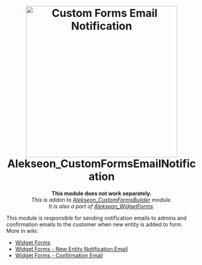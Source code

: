 <h1 align="center">  
<br/>
  <img src="https://i.imgur.com/b2oclHA.png" alt="Custom Forms Email Notification" width="400">  
  <br>  
  Alekseon_CustomFormsEmailNotification
  <br>  
</h1>  
<p align="center">
<strong>This module does not work separately.</strong>
<br>
<i>This is addon to <a href="https://github.com/Alekseon/magento2-custom-forms-builder">Alekseon_CustomFormsBuilder</a> module.</i>
<br>
<i>It is also a part of <a href="https://github.com/Alekseon/magento2-widget-forms">Alekseon_WidgetForms</a>.</i>
<br>
</p>
<p>
This module is responsible for sending notification emails to admins and confirmation emails to the customer when new entity is added to form.
<br>
More in wiki:
<br>
<ul>
  <li><a href="https://github.com/Alekseon/magento2-widget-forms/wiki">Widget Forms</a></li>
  <li><a href="https://github.com/Alekseon/magento2-widget-forms/wiki/New-Entity-Notification-Email">Widget Forms - New Entity Notification Email</a></li>
  <li><a href="https://github.com/Alekseon/magento2-widget-forms/wiki/Confirmation-Email">Widget Forms - Confirmation Email</a></li>
</ul>
</p>

